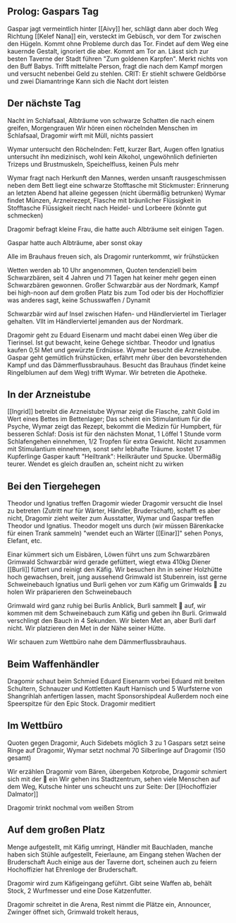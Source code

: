 ## Prolog: Gaspars Tag
Gaspar jagt vermeintlich hinter [[Aivy]] her, schlägt dann aber doch Weg Richtung [[Kelef Nana]] ein, versteckt im Gebüsch, vor dem Tor zwischen den Hügeln. Kommt ohne Probleme durch das Tor.
Findet auf dem Weg eine kauernde Gestalt, ignoriert die aber. Kommt am Tor an.
Lässt sich zur besten Taverne der Stadt führen "Zum goldenen Karpfen". Merkt nichts von den Buff Babys.
Trifft mittelalte Person, fragt die nach dem Kampf morgen und versucht nebenbei Geld zu stehlen. CRIT: Er stiehlt schwere Geldbörse und zwei Diamantringe
Kann sich die Nacht dort leisten

## Der nächste Tag
Nacht im Schlafsaal, Albträume von schwarze Schatten die nach einem greifen, Morgengrauen
Wir hören einen röchelnden Menschen im Schlafsaal, Dragomir wirft mit Müll, nichts passiert

Wymar untersucht den Röchelnden:
Fett, kurzer Bart, Augen offen
Ignatius untersucht ihn medizinisch, wohl kein Alkohol, ungewöhnlich definierten Trizeps und Brustmuskeln, Speichelfluss, keinen Puls mehr

Wymar fragt nach Herkunft den Mannes, werden unsanft rausgeschmissen
neben dem Bett liegt eine schwarze Stofftasche mit Stickmuster: Erinnerung an letzten Abend
hat alleine gegessen (nicht übermäßig betrunken)
Wymar findet Münzen, Arzneirezept, Flasche mit bräunlicher Flüssigkeit in Stofftasche
Flüssigkeit riecht nach Heidel- und Lorbeere (könnte gut schmecken)

Dragomir befragt kleine Frau, die hatte auch Albträume seit einigen Tagen.

Gaspar hatte auch Albträume, aber sonst okay

Alle im Brauhaus freuen sich, als Dragomir runterkommt, wir frühstücken

Wetten werden ab 10 Uhr angenommen, Quoten tendenziell beim Schwarzbären, seit 4 Jahren und 71 Tagen hat keiner mehr gegen einen Schwarzbären gewonnen. 
Großer Schwarzbär aus der Nordmark, Kampf bei high-noon auf dem großen Platz bis zum Tod oder bis der Hochoffizier was anderes sagt, keine Schusswaffen / Dynamit

Schwarzbär wird auf Insel zwischen Hafen- und Händlerviertel im Tierlager gehalten. Vllt im Händlerviertel jemanden aus der Nordmark.

Dragomir geht zu Eduard Eisenarm und macht dabei einen Weg über die Tierinsel.
Ist gut bewacht, keine Gehege sichtbar.
Theodor und Ignatius kaufen 0,5l Met und gewürzte Erdnüsse.
Wymar besucht die Arzneistube. 
Gaspar geht gemütlich frühstücken, erfährt mehr über den bevorstehenden Kampf und das Dämmerflussbrauhaus. Besucht das Brauhaus (findet keine Ringelblumen auf dem Weg) trifft Wymar. Wir betreten die Apotheke. 

## In der Arzneistube
[[Ingrid]] betreibt die Arzneistube
Wymar zeigt die Flasche, zahlt Gold im Wert eines Bettes im Bettenlager;
Das scheint ein Stimulantium für die Psyche, 
Wymar zeigt das Rezept, bekommt die Medizin für Humpbert, für besseren Schlaf:
Dosis ist für den nächsten Monat, 1 Löffel 1 Stunde vorm Schlafengehen einnehmen, 1/2 Tropfen für extra Gewicht. Nicht zusammen mit Stimulantium einnehmen, sonst sehr lebhafte Träume. kostet 17 Kupferlinge 
Gasper kauft "Heiltrank": Heilkräuter und Spucke. Übermäßig teurer.
Wendet es gleich draußen an, scheint nicht zu wirken

## Bei den Tiergehegen
Theodor und Ignatius treffen Dragomir wieder
Dragomir versucht die Insel zu betreten (Zutritt nur für Wärter, Händler, Bruderschaft), schafft es aber nicht, 
Dragomir zieht weiter zum Ausstatter,
Wymar und Gaspar treffen Theodor und Ignatius.
Theodor mogelt uns durch (wir müssen Bärenkacke für einen Trank sammeln)
"wendet euch an Wärter [[Einar]]"
sehen Ponys, Elefant, etc.

Einar kümmert sich um Eisbären, Löwen führt uns zum Schwarzbären Grimwald
Schwarzbär wird gerade gefüttert, wiegt etwa 410kg
Diener [[Burli]] füttert und reinigt den Käfig. Wir besuchen ihn in seiner Holzhütte
hoch gewachsen, breit, jung aussehend
Grimwald ist Stubenrein, isst gerne Schweinebauch
Ignatius und Burli gehen vor zum Käfig um Grimwalds 💩 zu holen
Wir präparieren den Schweinebauch

Grimwald wird ganz ruhig bei Burlis Anblick, Burli sammelt 💩 auf, wir kommen mit dem Schweinebauch zum Käfig und geben ihn Burli. Grimwald verschlingt den Bauch in 4 Sekunden. 
Wir bieten Met an, aber Burli darf nicht. Wir platzieren den Met in der Nähe seiner Hütte.

Wir schauen zum Wettbüro nahe dem Dämmerflussbrauhaus.

## Beim Waffenhändler
Dragomir schaut beim Schmied Eduard Eisenarm vorbei
Eduard mit breiten Schultern, Schnauzer und Kottletten
Kauft Harnisch und 5 Wurfsterne von Shangrihlah anfertigen lassen, macht Sponsorshipdeal
Außerdem noch eine Speerspitze für den Epic Stock.
Dragomir meditiert

## Im Wettbüro
Quoten gegen Dragomir, Auch Sidebets möglich
3 zu 1 
Gaspars setzt seine Ringe auf Dragomir, Wymar setzt nochmal 70 Silberlinge auf Dragomir (150 gesamt)

Wir erzählen Dragomir vom Bären, übergeben Kotprobe,
Dragomir schmiert sich mit der 💩 ein
Wir gehen ins Stadtzentrum, sehen viele Menschen auf dem Weg, Kutsche hinter uns scheucht uns zur Seite: Der [[Hochoffizier Dalmator]]

Dragomir trinkt nochmal vom weißen Strom

## Auf dem großen Platz
Menge aufgestellt, mit Käfig umringt, Händler mit Bauchladen, manche haben sich Stühle aufgestellt, Feierlaune, am Eingang stehen Wachen der Bruderschaft
Auch einige aus der Taverne dort, scheinen auch zu feiern
Hochoffizier hat Ehrenloge der Bruderschaft.

Dragomir wird zum Käfigeingang geführt. Gibt seine Waffen ab, behält Stock, 2 Wurfmesser und eine Dose Katzenfutter.

Dragomir schreitet in die Arena, Rest nimmt die Plätze ein, Announcer, Zwinger öffnet sich, Grimwald trokelt heraus, 
